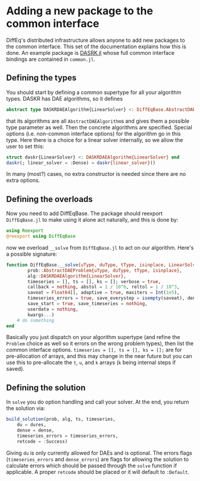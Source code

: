 # Adding a new package to the common interface

DiffEq's distributed infrastructure allows anyone to add new packages to the
common interface. This set of the documentation explains how this is done.
An example package is [DASRK.jl](https://github.com/JuliaDiffEq/DASKR.jl/blob/master/src/common.jl)
whose full common interface bindings are contained in `common.jl`.

## Defining the types

You should start by defining a common supertype for all your algorithm types.
DASKR has DAE algorithms, so it defines

```julia
abstract type DASKRDAEAlgorithm{LinearSolver} <: DiffEqBase.AbstractDAEAlgorithm end
```

that its algorithms are all `AbstractDAEAlgorithm`s and gives them a possible
type parameter as well. Then the concrete algorithms are specified. Special
options (i.e. non-common interface options) for the algorithm go in this type.
Here there is a choice for a linear solver internally, so we allow the user
to set this:

```julia
struct daskr{LinearSolver} <: DASKRDAEAlgorithm{LinearSolver} end
daskr(; linear_solver = :Dense) = daskr{linear_solver}()
```

In many (most?) cases, no extra constructor is needed since there are no
extra options.

## Defining the overloads

Now you need to add DiffEqBase. The package should reexport `DiffEqBase.jl` to
make using it alone act naturally, and this is done by:

```julia
using Reexport
@reexport using DiffEqBase
```

now we overload `__solve` from `DiffEqBase.jl` to act on our algorithm. Here's a
possible signature:

```julia
function DiffEqBase.__solve{uType, duType, tType, isinplace, LinearSolver}(
        prob::AbstractDAEProblem{uType, duType, tType, isinplace},
        alg::DASKRDAEAlgorithm{LinearSolver},
        timeseries = [], ts = [], ks = []; verbose = true,
        callback = nothing, abstol = 1 / 10^6, reltol = 1 / 10^3,
        saveat = Float64[], adaptive = true, maxiters = Int(1e5),
        timeseries_errors = true, save_everystep = isempty(saveat), dense = save_everystep,
        save_start = true, save_timeseries = nothing,
        userdata = nothing,
        kwargs...)
    # do something
end
```

Basically you just dispatch on your algorithm supertype (and refine the `Problem`
choice as well so it errors on the wrong problem types), then list the common
interface options. `timeseries = [], ts = [], ks = [];` are for pre-allocation
of arrays, and this may change in the near future but you can use this to pre-allocate
the `t`, `u`, and `k` arrays (`k` being internal steps if saved).

## Defining the solution

In `solve` you do option handling and call your solver. At the end, you return
the solution via:

```julia
build_solution(prob, alg, ts, timeseries,
    du = dures,
    dense = dense,
    timeseries_errors = timeseries_errors,
    retcode = :Success)
```

Giving `du` is only currently allowed for DAEs and is optional. The errors
flags (`timeseries_errors` and `dense_errors`) are flags for allowing the solution
to calculate errors which should be passed through the `solve` function if
applicable. A proper `retcode` should be placed or it will default to `:Default`.
